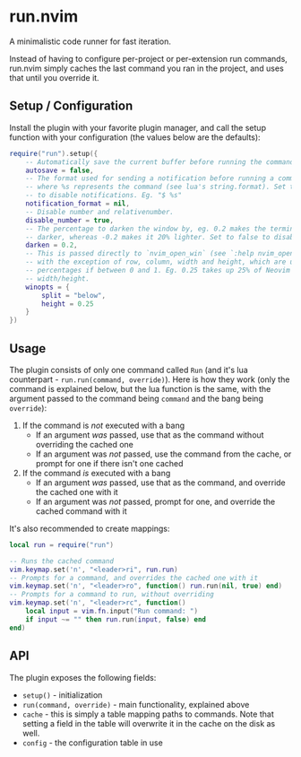 # run.nvim

A minimalistic code runner for fast iteration.

Instead of having to configure per-project or per-extension run commands, run.nvim simply caches the last command you ran in the project, and uses that until you override it.

## Setup / Configuration

Install the plugin with your favorite plugin manager, and call the setup function with your configuration (the values below are the defaults):
```lua
require("run").setup({
    -- Automatically save the current buffer before running the command.
    autosave = false,
    -- The format used for sending a notification before running a command,
    -- where %s represents the command (see lua's string.format). Set to nil
    -- to disable notifications. Eg. "$ %s"
    notification_format = nil,
    -- Disable number and relativenumber.
    disable_number = true,
    -- The percentage to darken the window by, eg. 0.2 makes the terminal 20%
    -- darker, whereas -0.2 makes it 20% lighter. Set to false to disable.
    darken = 0.2,
    -- This is passed directly to `nvim_open_win` (see `:help nvim_open_win`),
    -- with the exception of row, column, width and height, which are used as
    -- percentages if between 0 and 1. Eg. 0.25 takes up 25% of Neovim's.
    -- width/height.
    winopts = {
        split = "below",
        height = 0.25
    }
})
```

## Usage

The plugin consists of only one command called `Run` (and it's lua counterpart - `run.run(command, override)`). Here is how they work (only the command is explained below, but the lua function is the same, with the argument passed to the command being `command` and the bang being `override`):

1. If the command is *not* executed with a bang
    - If an argument *was* passed, use that as the command without overriding the cached one
    - If an argument was *not* passed, use the command from the cache, or prompt for one if there isn't one cached
2. If the command *is* executed with a bang
    - If an argument *was* passed, use that as the command, and override the cached one with it
    - If an argument was *not* passed, prompt for one, and override the cached command with it

It's also recommended to create mappings:

```lua
local run = require("run")

-- Runs the cached command
vim.keymap.set('n', "<leader>ri", run.run)
-- Prompts for a command, and overrides the cached one with it
vim.keymap.set('n', "<leader>ro", function() run.run(nil, true) end)
-- Prompts for a command to run, without overriding
vim.keymap.set('n', "<leader>rc", function()
    local input = vim.fn.input("Run command: ")
    if input ~= "" then run.run(input, false) end
end)
```

## API

The plugin exposes the following fields:
- `setup()` - initialization
- `run(command, override)` - main functionality, explained above
- `cache` - this is simply a table mapping paths to commands. Note that setting a field in the table will overwrite it in the cache on the disk as well.
- `config` - the configuration table in use
